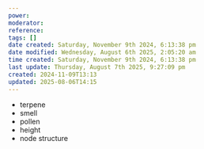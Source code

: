 ```yaml
---
power: 
moderator: 
reference: 
tags: []
date created: Saturday, November 9th 2024, 6:13:38 pm
date modified: Wednesday, August 6th 2025, 2:05:20 am
time created: Saturday, November 9th 2024, 6:13:38 pm
last update: Thursday, August 7th 2025, 9:27:09 pm
created: 2024-11-09T13:13
updated: 2025-08-06T14:15
---
```

- terpene
- smell
- pollen
- height
- node structure


